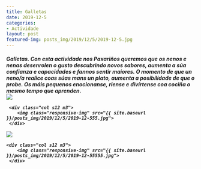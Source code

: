 ```yaml
---
title: Galletas
date: 2019-12-5
categories:
- Actividade
layout: post
featured-img: posts_img/2019/12/5/2019-12-5.jpg
---
```

 <h5 class="center header text_h2">
Galletas.
 <!--more-->
Con esta actividade nos Paxariños queremos que os nenos e nenas desenrolen o gusto descubrindo novos sabores, aumenta a súa confianza e capacidades e fannos sentir maiores. O momento de que un neno/a realice coas súas mans un plato, aumenta a posibilidade de que o probe. 
Os máis pequenos enocionanse, riense e divírtense coa cociña o mesmo tempo que aprenden.


<div class="row">
    <div class="col s12 m3">
		<img class="responsive-img" src="{{ site.baseurl }}/posts_img/2019/12/5/2019-12-55.jpg">
	</div>
</div>
	
	 <div class="col s12 m3"> 
		<img class="responsive-img" src="{{ site.baseurl }}/posts_img/2019/12/5/2019-12-555.jpg">	 
     </div>	 
</div>
	   	<div class="col s12 m3"> 
		<img class="responsive-img" src="{{ site.baseurl }}/posts_img/2019/12/5/2019-12-5555.jpg">	 
     </div>	 
</div>
	
	<div class="col s12 m3"> 
		<img class="responsive-img" src="{{ site.baseurl }}/posts_img/2019/12/5/2019-12-55555.jpg">	 
     </div>	 
</div>

	   
  
 
 
 

